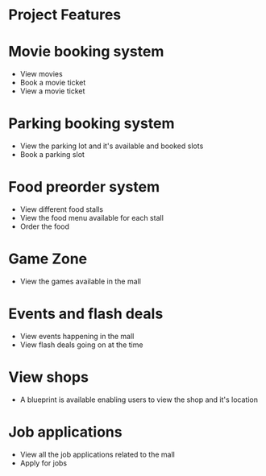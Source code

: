 # Project Features

# Movie booking system
- View movies
- Book a movie ticket
- View a movie ticket

# Parking booking system
- View the parking lot and it's available and booked slots
- Book a parking slot

# Food preorder system
- View different food stalls
- View the food menu available for each stall
- Order the food

# Game Zone
- View the games available in the mall

# Events and flash deals
- View events happening in the mall
- View flash deals going on at the time

# View shops
- A blueprint is available enabling users to view the shop and it's location

# Job applications
- View all the job applications related to the mall
- Apply for jobs


